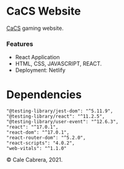 # CaCS Website

[CaCS](https://cacs.netlify.app/) gaming website.

### Features

-   React Application
-   HTML, CSS, JAVASCRIPT, REACT.
-   Deployment: Netlify

# Dependencies

    "@testing-library/jest-dom": "^5.11.9",
    "@testing-library/react": "^11.2.5",
    "@testing-library/user-event": "^12.6.3",
    "react": "^17.0.1",
    "react-dom": "^17.0.1",
    "react-router-dom": "^5.2.0",
    "react-scripts": "4.0.2",
    "web-vitals": "^1.1.0"

&copy; Cale Cabrera, 2021.
